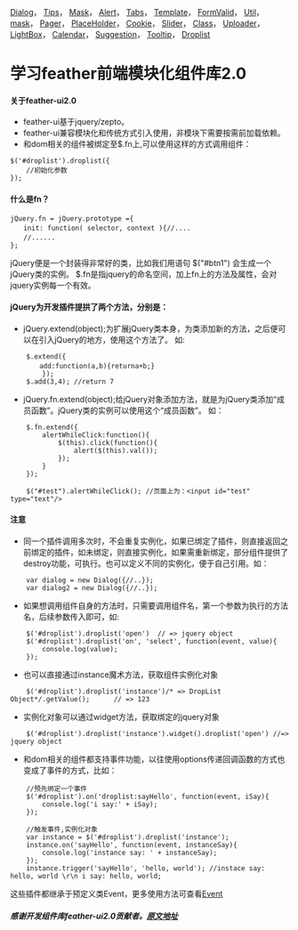 [Dialog](feather-project/page/dialog/dialog.md)，
[Tips](feather-project/page/tips/tips.md)，
[Mask](feather-project/page/mask/mask.md)，
[Alert](feather-project/page/alert/alert.md)，
[Tabs](feather-project/page/tabs/tabs.md)，
[Template](feather-project/page/template/template.md)，
[FormValid](feather-project/page/formValid/formValid.md)，
[Util](feather-project/page/util/util.md)，
[mask](feather-project/page/mask/mask.md)，
[Pager](feather-project/page/pager/pager.md)，
[PlaceHolder](feather-project/page/placeholder/placeholder.md)，
[Cookie](feather-project/page/cookie/cookie.md)，
[Slider](feather-project/page/slider/slider.md)，
[Class](feather-project/page/class/class.md)，
[Uploader](feather-project/page/uploader/uploader.md)，
[LightBox](feather-project/page/lightbox/lightbox.md)，
[Calendar](feather-project/page/calendar/calendar.md)，
[Suggestion](feather-project/page/suggestion/suggestion.md)，
[Tooltip](feather-project/page/tooltip/tooltip.md)，
[Droplist](feather-project/page/droplist/droplist.md)

# 学习feather前端模块化组件库2.0

#### 关于feather-ui2.0

* feather-ui基于jquery/zepto。
* feather-ui兼容模块化和传统方式引入使用，非模块下需要按需前加载依赖。
* 和dom相关的组件被绑定至$.fn上,可以使用这样的方式调用组件：

```
$('#droplist').droplist({
    //初始化参数
});

```


#### 什么是fn？
```
jQuery.fn = jQuery.prototype ={ 
　　init: function( selector, context ){//....　 
　　//...... 
};
```

jQuery便是一个封装得非常好的类，比如我们用语句 $("#btn1") 会生成一个jQuery类的实例。
$.fn是指jquery的命名空间，加上fn上的方法及属性，会对jquery实例每一个有效。 


#### jQuery为开发插件提拱了两个方法，分别是：

* jQuery.extend(object);为扩展jQuery类本身，为类添加新的方法，之后便可以在引入jQuery的地方，使用这个方法了。 
	如:

```   
	$.extend({ 
	　　add:function(a,b){returna+b;} 
		}); 
	$.add(3,4); //return 7 
```


* jQuery.fn.extend(object);给jQuery对象添加方法，就是为jQuery类添加“成员函数”。jQuery类的实例可以使用这个“成员函数”。
	如：    
    
```
    $.fn.extend({ 
    	alertWhileClick:function(){ 
    		$(this).click(function(){ 
    			alert($(this).val()); 
    		}); 
    	}
    }); 
    
	$("#test").alertWhileClick(); //页面上为：<input id="test" type="text"/>
```

#### 注意

* 同一个插件调用多次时，不会重复实例化，如果已绑定了插件，则直接返回之前绑定的插件，如未绑定，则直接实例化，如果需重新绑定，部分组件提供了destroy功能，可执行。也可以定义不同的实例化，便于自己引用。如：

```
    var dialog = new Dialog({//..});
    var dialog2 = new Dialog({//..});
```

* 如果想调用组件自身的方法时，只需要调用组件名，第一个参数为执行的方法名，后续参数传入即可，如:

```
    $('#droplist').droplist('open')  // => jquery object
    $('#droplist').droplist('on', 'select', function(event, value){
        console.log(value);
    });
```

* 也可以直接通过instance魔术方法，获取组件实例化对象

```
    $('#droplist').droplist('instance')/* => DropList Object*/.getValue(); 		// => 123
```

* 实例化对象可以通过widget方法，获取绑定的jquery对象

```
    $('#droplist').droplist('instance').widget().droplist('open') //=> jquery object
```

* 和dom相关的组件都支持事件功能，以往使用options传递回调函数的方式也变成了事件的方式，比如：

```
    //预先绑定一个事件
    $('#droplist').on('droplist:sayHello', function(event, iSay){
        console.log('i say:' + iSay);
    });

    //触发事件,实例化对象
    var instance = $('#droplist').droplist('instance');
    instance.on('sayHello', function(event, instanceSay){
        console.log('instance say: ' + instanceSay);
    });
    instance.trigger('sayHello', 'hello, world'); //instace say: hello, world \r\n i say: hello, world;
```

这些插件都继承于预定义类Event，更多使用方法可查看[Event](https://github.com/feather-team/feather-ui2.0/tree/master/class)


##### 感谢开发组件库feather-ui2.0贡献者。[原文地址](http://feather-team.github.io/)


